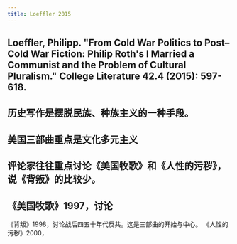 ```yaml
---
title: Loeffler 2015
---
```


## Loeffler, Philipp. "From Cold War Politics to Post–Cold War Fiction: Philip Roth's I Married a Communist and the Problem of Cultural Pluralism." College Literature 42.4 (2015): 597-618.
## 历史写作是摆脱民族、种族主义的一种手段。
## 美国三部曲重点是文化多元主义
## 评论家往往重点讨论《美国牧歌》和《人性的污秽》，说《背叛》的比较少。
## 《美国牧歌》1997，讨论
《背叛》1998，讨论战后四五十年代反共。这是三部曲的开始与中心。
《人性的污秽》2000，
##
